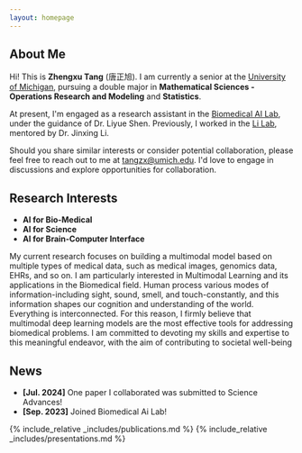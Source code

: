 ```yaml
---
layout: homepage
---
```


## About Me

Hi! This is **Zhengxu Tang** (唐正旭). I am currently a senior at the [University of Michigan](https://umich.edu), pursuing a double major in **Mathematical Sciences - Operations Research and Modeling** and **Statistics**. 

At present, I'm engaged as a research assistant in the [Biomedical AI Lab](https://liyueshen.engin.umich.edu/), under the guidance of Dr. Liyue Shen. Previously, I worked in the [Li Lab](https://www.labli.net/), mentored by Dr. Jinxing Li. 

Should you share similar interests or consider potential collaboration, please feel free to reach out to me at tangzx@umich.edu. I'd love to engage in discussions and explore opportunities for collaboration.

## Research Interests

- **AI for Bio-Medical** 
- **AI for Science**
- **AI for Brain-Computer Interface** 

My current research focuses on building a multimodal model based on multiple types of medical data, such as medical images, genomics data, EHRs, and so on. I am particularly interested in Multimodal Learning and its applications in the Biomedical field. Human process various modes of information-including sight, sound, smell, and touch-constantly, and this information shapes our cognition and understanding of the world. Everything is interconnected. For this reason, I firmly believe that multimodal deep learning models are the most effective tools for addressing biomedical problems. l am committed to devoting my skills and expertise to this meaningful endeavor, with the aim of contributing to societal well-being

## News
- **[Jul. 2024]** One paper I collaborated was submitted to Science Advances!
- **[Sep. 2023]** Joined Biomedical Ai Lab!

{% include_relative _includes/publications.md %}
{% include_relative _includes/presentations.md %}

